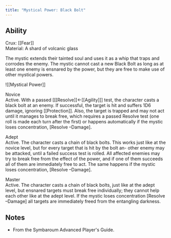 ```yaml
---
title: "Mystical Power: Black Bolt"
---
```

## Ability
Crux: [[Fear]]<br>Material: A shard of volcanic glass

The mystic extends their tainted soul and uses it as a whip that traps and corrodes the enemy. The mystic cannot cast a new Black Bolt as long as at least one enemy is ensnared by the power, but they are free to make use of other mystical powers.

![[Mystical Power]]

Novice<br>Active. With a passed \[[[Resolve]]←[[Agility]]\] test, the character casts a black bolt at an enemy. If successful, the target is hit and suffers 1D6 damage, ignoring [[Protection]]. Also, the target is trapped and may not act until it manages to break free, which requires a passed Resolve test (one roll is made each turn after the first) or happens automatically if the mystic loses concentration, \[Resolve –Damage\].

Adept<br>Active. The character casts a chain of black bolts. This works just like at the novice level, but for every target that is hit by the bolt an- other enemy may be attacked, until a failed success test is rolled. All affected enemies may try to break free from the effect of the power, and if one of them succeeds all of them are immediately free to act. The same happens if the mystic loses concentration, \[Resolve –Damage\].

Master<br>Active. The character casts a chain of black bolts, just like at the adept level, but ensnared targets must break free individually; they cannot help each other like at the adept level. If the mystic loses concentration \[Resolve –Damage\] all targets are immediately freed from the entangling darkness.
## Notes
* From the Symbaroum Advanced Player's Guide.